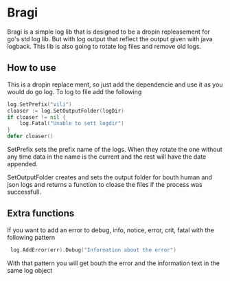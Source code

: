 # Bragi

Bragi is a simple log lib that is designed to be a dropin repleasement for go's std log lib. But with log output that reflect the output given with java logback. This lib is also going to rotate log files and remove old logs.

## How to use

This is a dropin replace ment, so just add the dependencie and use it as you would do go log.
To log to file add the following

```go
log.SetPrefix("vili")
cloaser := log.SetOutputFolder(logDir)
if cloaser != nil {
	log.Fatal("Unable to sett logdir")
}
defer cloaser()
```

SetPrefix sets the prefix name of the logs. When they rotate the one without any time data in the name is the current and the rest will have the date appended.

SetOutputFolder creates and sets the output folder for bouth human and json logs and returns a function to cloase the files if the process was successfull. 

## Extra functions

If you want to add an error to debug, info, notice, error, crit, fatal with the following pattern

```go
 log.AddError(err).Debug("Information about the error") 
```

With that pattern you will get bouth the error and the information text in the same log object